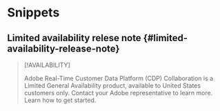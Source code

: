 # Snippets

## Limited availability relese note {#limited-availability-release-note}

>[!AVAILABILITY]
>
>Adobe Real-Time Customer Data Platform (CDP) Collaboration is a Limited General Availability product, available to United States customers only. Contact your Adobe representative to learn more. Learn how to get started.


